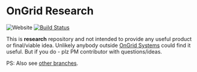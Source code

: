 # OnGrid Research
![Website](https://img.shields.io/website-up-down-green-red/http/ongrid.pro.svg?label=ongrid.pro)
[![Build Status](https://travis-ci.com/OnGridSystems/research.svg?branch=master)](https://travis-ci.com/OnGridSystems/research)

This is **research** repository and not intended to provide any useful product or final/viable idea. 
Unlikely anybody outside [OnGrid Systems](https://ongrid.pro) could find it useful. But if you do - plz PM contributor with questions/ideas.


PS: Also see [other branches](https://github.com/OnGridSystems/research/branches).
